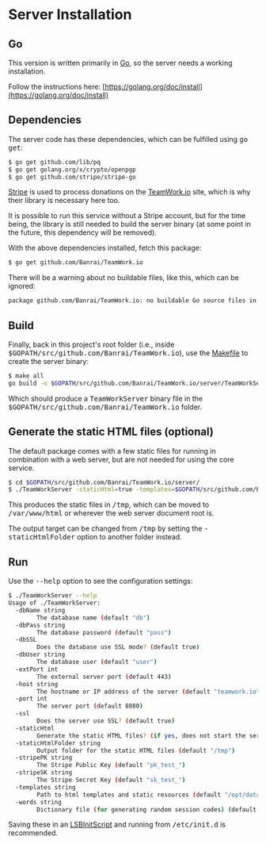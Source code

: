 # Server Installation

## Go

This version is written primarily in [Go](https://golang.org/), so the server needs a working installation.

Follow the instructions here: [https://golang.org/doc/install](https://golang.org/doc/install)

## Dependencies

The server code has these dependencies, which can be fulfilled using <tt>go get</tt>:

```sh
$ go get github.com/lib/pq
$ go get golang.org/x/crypto/openpgp
$ go get github.com/stripe/stripe-go
```

[Stripe](https://stripe.com/) is used to process donations on the [TeamWork.io](https://teamwork.io) site, which is why their library is necessary here too.

It is possible to run this service without a Stripe account, but for the time being, the library is still needed to build the server binary (at some point in the future, this dependency will be removed).

With the above dependencies installed, fetch this package:

```sh
$ go get github.com/Banrai/TeamWork.io
```

There will be a warning about no buildable files, like this, which can be ignored:

```sh
package github.com/Banrai/TeamWork.io: no buildable Go source files in $GOPATH/src/github.com/Banrai/TeamWork.io
```

## Build 

Finally, back in this project's root folder (i.e., inside <tt>$GOPATH/src/github.com/Banrai/TeamWork.io</tt>), use the [Makefile](../Makefile) to create the server binary:

```sh
$ make all
go build -o $GOPATH/src/github.com/Banrai/TeamWork.io/server/TeamWorkServer $GOPATH/src/github.com/Banrai/TeamWork.io/server/main.go
```

Which should produce a <tt>TeamWorkServer</tt> binary file in the <tt>$GOPATH/src/github.com/Banrai/TeamWork.io</tt> folder.

## Generate the static HTML files (optional)

The default package comes with a few static files for running in combination with a web server, but are not needed for using the core service.

```sh
$ cd $GOPATH/src/github.com/Banrai/TeamWork.io/server/
$ ./TeamWorkServer -staticHtml=true -templates=$GOPATH/src/github.com/Banrai/TeamWork.io/html/templates
```

This produces the static files in <tt>/tmp</tt>, which can be moved to <tt>/var/www/html</tt> or wherever the web server document root is.

The output target can be changed from <tt>/tmp</tt> by setting the <tt>-staticHtmlFolder</tt> option to another folder instead.

## Run

Use the <tt>--help</tt> option to see the configuration settings:

```sh
$ ./TeamWorkServer --help
Usage of ./TeamWorkServer:
  -dbName string
    	The database name (default "db")
  -dbPass string
    	The database password (default "pass")
  -dbSSL
    	Does the database use SSL mode? (default true)
  -dbUser string
    	The database user (default "user")
  -extPort int
    	The external server port (default 443)
  -host string
    	The hostname or IP address of the server (default "teamwork.io")
  -port int
    	The server port (default 8080)
  -ssl
    	Does the server use SSL? (default true)
  -staticHtml
    	Generate the static HTML files? (if yes, does not start the server)
  -staticHtmlFolder string
    	Output folder for the static HTML files (default "/tmp")
  -stripePK string
    	The Stripe Public Key (default "pk_test_")
  -stripeSK string
    	The Stripe Secret Key (default "sk_test_")
  -templates string
    	Path to html templates and static resources (default "/opt/data/html/templates")
  -words string
    	Dictionary file (for generating random session codes) (default "/usr/share/dict/words")
```

Saving these in an [LSBInitScript](server/init.d/README.md) and running from <tt>/etc/init.d</tt> is recommended.